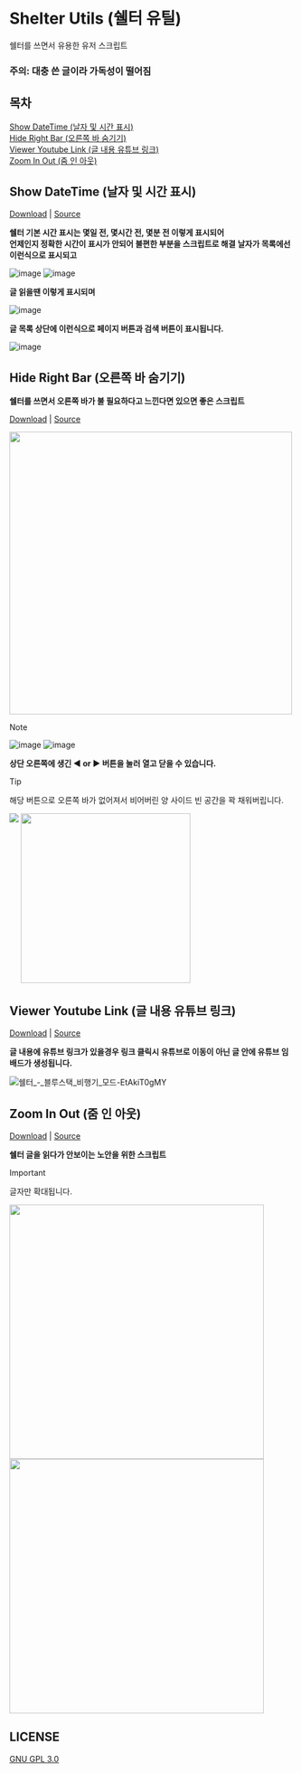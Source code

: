 # Shelter Utils (쉘터 유틸)
쉘터를 쓰면서 유용한 유저 스크립트
### 주의: 대충 쓴 글이라 가독성이 떨어짐

## 목차

<p align="left">
  <a href="#show-datetime-날자-및-시간-표시">Show DateTime (날자 및 시간 표시)</a><br>
  <a href="#hide-right-bar-오른쪽-바-숨기기">Hide Right Bar (오른쪽 바 숨기기)</a><br>
  <a href="#viewer-youtube-link-글-내용-유튜브-링크">Viewer Youtube Link (글 내용 유튜브 링크)</a><br>
  <a href="#zoom-in-out-줌-인-아웃">Zoom In Out (줌 인 아웃)</a>
</p>

## Show DateTime (날자 및 시간 표시)
[Download](https://github.com/MaGyul/shelter-utils/raw/main/shelter-show-datetime.user.js) | [Source](https://github.com/MaGyul/shelter-utils/blob/main/shelter-show-datetime.user.js)

<p>
  <b>쉘터 기본 시간 표시는 몇일 전, 몇시간 전, 몇분 전 이렇게 표시되어<br>언제인지 정확한 시간이 표시가 안되어 불편한 부분을 스크립트로 해결</b>
  <b>날자가 목록에선 이런식으로 표시되고</b>
</p>

![image](https://github.com/user-attachments/assets/9f144ff3-9494-4773-a2d2-8018baa6dd6e)
![image](https://github.com/user-attachments/assets/9698866b-0174-4533-b09d-95d66bd90e3b)

<p>
  <b>글 읽을땐 이렇게 표시되며</b>
</p>

![image](https://github.com/user-attachments/assets/20f650fe-f86b-45cd-8b87-652ed0b4aa05)

<p>
  <b>글 목록 상단에 이런식으로 페이지 버튼과 검색 버튼이 표시됩니다.</b>
</p>

![image](https://github.com/user-attachments/assets/9d7481ba-5db5-40e6-aa4f-140e0d7ece7e)
<br>

## Hide Right Bar (오른쪽 바 숨기기)

<p>
  <b>쉘터를 쓰면서 오른쪽 바가 불 필요하다고 느낀다면 있으면 좋은 스크립트</b>
</p>

[Download](https://github.com/MaGyul/shelter-utils/raw/main/shelter-hide-right-bar.user.js) | [Source](https://github.com/MaGyul/shelter-utils/blob/main/shelter-hide-right-bar.user.js)

<p align="left">
  <img height="500" src="https://github.com/user-attachments/assets/3160d912-15c7-49e1-95e5-e82515f066d7">
</p>

> [!Note]
> ![image](https://github.com/user-attachments/assets/2ee0e5b7-ed78-4e49-930a-7d5701d54c62)
> ![image](https://github.com/user-attachments/assets/3b8852b9-c466-4c6d-886c-2d201ab7d8c7)
> 
> <p>
>   <b>상단 오른쪽에 생긴 ◀ or ▶ 버튼을 눌러 열고 닫을 수 있습니다.</b>
> </p>

> [!Tip]
> 해당 버튼으로 오른쪽 바가 없어져서 비어버린 양 사이드 빈 공간을 꽉 채워버립니다.
> <p align="left">
>   <img align="top" src="https://github.com/user-attachments/assets/a114cc73-4b54-4043-82c2-ae9b35b9a4f1">
>   <img width="300" src="https://github.com/user-attachments/assets/0b6eaba7-520b-4767-a08a-a78dbe75f396">
> </p>

## Viewer Youtube Link (글 내용 유튜브 링크)
[Download](https://github.com/MaGyul/shelter-utils/raw/main/shelter-viewer-youtube-link.user.js) | [Source](https://github.com/MaGyul/shelter-utils/blob/main/shelter-viewer-youtube-link.user.js)

<p>
  <b>글 내용에 유튜브 링크가 있을경우 링크 클릭시 유튜브로 이동이 아닌 글 안에 유튜브 임배드가 생성됩니다.</b>
</p>

![쉘터_-_블루스택_비행기_모드-EtAkiT0gMY](https://github.com/user-attachments/assets/dc91acc4-86ee-4e87-a7e5-126245e19b3c)

## Zoom In Out (줌 인 아웃)
[Download](https://github.com/MaGyul/shelter-utils/raw/main/shelter-zoom-in-out.user.js) | [Source](https://github.com/MaGyul/shelter-utils/blob/main/shelter-zoom-in-out.user.js)

<p>
  <b>쉘터 글을 읽다가 안보이는 노안을 위한 스크립트</b>
</p>

> [!Important]
> 글자만 확대됩니다.

<p align="left">
  <img width="450" src="https://github.com/user-attachments/assets/7d62f80c-d9cc-4a8a-913e-555ea9cedc47">
  <img width="450" align="top" src="https://github.com/user-attachments/assets/f32f1211-6dc0-4c67-827a-84f1042a2be2">
</p>

## LICENSE
[GNU GPL 3.0](https://www.gnu.org/licenses/gpl-3.0.txt)

